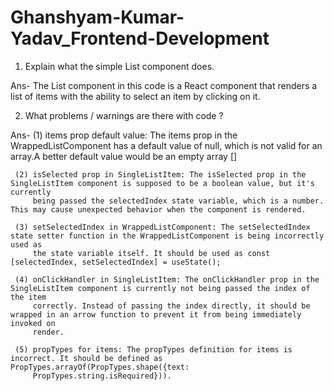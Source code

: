 # Ghanshyam-Kumar-Yadav_Frontend-Development

1. Explain what the simple List component does.

Ans- 
    The List component in this code is a React component that renders a list of items with the ability to select an item by clicking on it.

2. What problems / warnings are there with code ?

Ans- 
      (1) items prop default value: The items prop in the WrappedListComponent has a default value of null, 
          which is not valid for an array.A better default value would be an empty array []

     (2) isSelected prop in SingleListItem: The isSelected prop in the SingleListItem component is supposed to be a boolean value, but it's currently 
         being passed the selectedIndex state variable, which is a number. This may cause unexpected behavior when the component is rendered.

     (3) setSelectedIndex in WrappedListComponent: The setSelectedIndex state setter function in the WrappedListComponent is being incorrectly used as 
         the state variable itself. It should be used as const [selectedIndex, setSelectedIndex] = useState();

     (4) onClickHandler in SingleListItem: The onClickHandler prop in the SingleListItem component is currently not being passed the index of the item 
         correctly. Instead of passing the index directly, it should be wrapped in an arrow function to prevent it from being immediately invoked on 
         render.

     (5) propTypes for items: The propTypes definition for items is incorrect. It should be defined as PropTypes.arrayOf(PropTypes.shape({text: 
         PropTypes.string.isRequired})).

